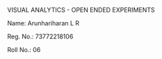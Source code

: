 VISUAL ANALYTICS - OPEN ENDED EXPERIMENTS

Name: Arunhariharan L R

Reg. No.: 73772218106

Roll No.: 06
